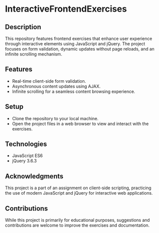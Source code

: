 # InteractiveFrontendExercises

## Description
This repository features frontend exercises that enhance user experience through interactive elements using JavaScript and jQuery. The project focuses on form validation, dynamic updates without page reloads, and an infinite scrolling mechanism.

## Features
- Real-time client-side form validation.
- Asynchronous content updates using AJAX.
- Infinite scrolling for a seamless content browsing experience.

## Setup
- Clone the repository to your local machine.
- Open the project files in a web browser to view and interact with the exercises.

## Technologies
- JavaScript ES6
- jQuery 3.6.3

## Acknowledgments
This project is a part of an assignment on client-side scripting, practicing the use of modern JavaScript and jQuery for interactive web applications.

## Contributions
While this project is primarily for educational purposes, suggestions and contributions are welcome to improve the exercises and documentation.
